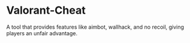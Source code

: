 # Valorant-Cheat
A tool that provides features like aimbot, wallhack, and no recoil, giving players an unfair advantage.
